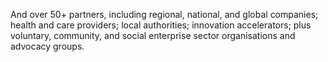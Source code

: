 And over 50+ partners, including regional, national, and global companies; health and care providers; local authorities; innovation accelerators; plus voluntary, community, and social enterprise sector organisations and advocacy groups.
